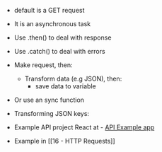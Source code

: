 
- default is a GET request
- It is an asynchronous task
- Use .then() to deal with response
- Use .catch() to deal with errors


- Make request, then:
	- Transform data (e.g JSON), then:
		- save data to variable

- Or use an sync function

- Transforming JSON keys:

- Example API project React at - [API Example app](https://github.com/paul7dxb/react-udemy-course/tree/master/react-movie-api-app)
- Example in [[16 - HTTP Requests]]

